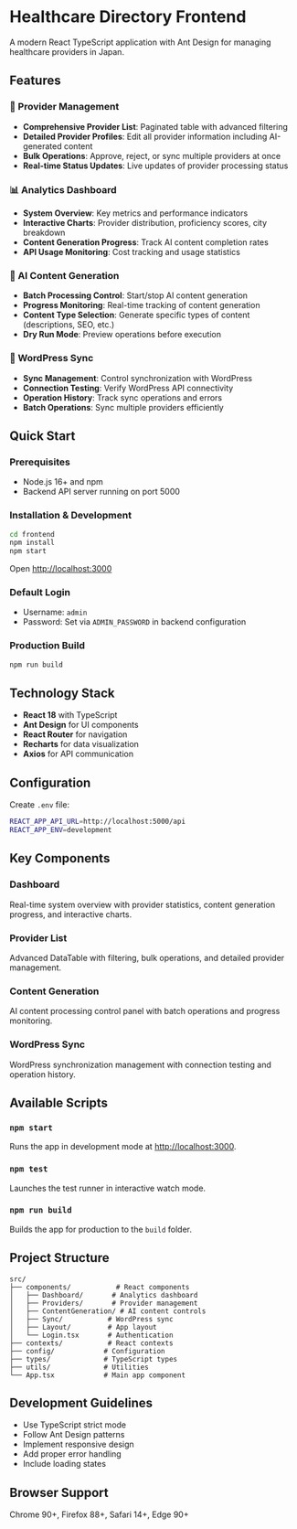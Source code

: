 # Healthcare Directory Frontend

A modern React TypeScript application with Ant Design for managing healthcare providers in Japan.

## Features

### 🏥 Provider Management
- **Comprehensive Provider List**: Paginated table with advanced filtering
- **Detailed Provider Profiles**: Edit all provider information including AI-generated content
- **Bulk Operations**: Approve, reject, or sync multiple providers at once
- **Real-time Status Updates**: Live updates of provider processing status

### 📊 Analytics Dashboard
- **System Overview**: Key metrics and performance indicators
- **Interactive Charts**: Provider distribution, proficiency scores, city breakdown
- **Content Generation Progress**: Track AI content completion rates
- **API Usage Monitoring**: Cost tracking and usage statistics

### 🤖 AI Content Generation
- **Batch Processing Control**: Start/stop AI content generation
- **Progress Monitoring**: Real-time tracking of content generation
- **Content Type Selection**: Generate specific types of content (descriptions, SEO, etc.)
- **Dry Run Mode**: Preview operations before execution

### 🔄 WordPress Sync
- **Sync Management**: Control synchronization with WordPress
- **Connection Testing**: Verify WordPress API connectivity
- **Operation History**: Track sync operations and errors
- **Batch Operations**: Sync multiple providers efficiently

## Quick Start

### Prerequisites
- Node.js 16+ and npm
- Backend API server running on port 5000

### Installation & Development
```bash
cd frontend
npm install
npm start
```
Open [http://localhost:3000](http://localhost:3000)

### Default Login
- Username: `admin`
- Password: Set via `ADMIN_PASSWORD` in backend configuration

### Production Build
```bash
npm run build
```

## Technology Stack

- **React 18** with TypeScript
- **Ant Design** for UI components
- **React Router** for navigation
- **Recharts** for data visualization
- **Axios** for API communication

## Configuration

Create `.env` file:
```bash
REACT_APP_API_URL=http://localhost:5000/api
REACT_APP_ENV=development
```

## Key Components

### Dashboard
Real-time system overview with provider statistics, content generation progress, and interactive charts.

### Provider List
Advanced DataTable with filtering, bulk operations, and detailed provider management.

### Content Generation
AI content processing control panel with batch operations and progress monitoring.

### WordPress Sync
WordPress synchronization management with connection testing and operation history.

## Available Scripts

### `npm start`
Runs the app in development mode at [http://localhost:3000](http://localhost:3000).

### `npm test`
Launches the test runner in interactive watch mode.

### `npm run build`
Builds the app for production to the `build` folder.

## Project Structure

```
src/
├── components/           # React components
│   ├── Dashboard/       # Analytics dashboard
│   ├── Providers/       # Provider management
│   ├── ContentGeneration/ # AI content controls
│   ├── Sync/           # WordPress sync
│   ├── Layout/         # App layout
│   └── Login.tsx       # Authentication
├── contexts/           # React contexts
├── config/            # Configuration
├── types/             # TypeScript types
├── utils/             # Utilities
└── App.tsx            # Main app component
```

## Development Guidelines

- Use TypeScript strict mode
- Follow Ant Design patterns
- Implement responsive design
- Add proper error handling
- Include loading states

## Browser Support
Chrome 90+, Firefox 88+, Safari 14+, Edge 90+
